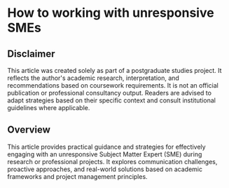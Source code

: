 # How to working with unresponsive SMEs

## Disclaimer

This article was created solely as part of a postgraduate studies project. It reflects the author's academic research, interpretation, and recommendations based on coursework requirements. It is not an official publication or professional consultancy output. Readers are advised to adapt strategies based on their specific context and consult institutional guidelines where applicable.

## Overview

This article provides practical guidance and strategies for effectively engaging with an unresponsive Subject Matter Expert (SME) during research or professional projects. It explores communication challenges, proactive approaches, and real-world solutions based on academic frameworks and project management principles.
